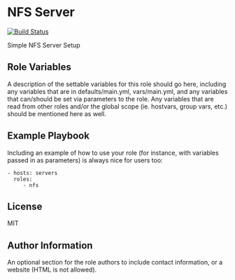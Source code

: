 NFS Server
=========
[![Build Status](https://travis-ci.org/FinalDes/ansible-nfs-server.svg?branch=master)](https://travis-ci.org/FinalDes/ansible-nfs-server)

Simple NFS Server Setup


Role Variables
--------------

A description of the settable variables for this role should go here, including any variables that are in defaults/main.yml, vars/main.yml, and any variables that can/should be set via parameters to the role. Any variables that are read from other roles and/or the global scope (ie. hostvars, group vars, etc.) should be mentioned here as well.


Example Playbook
----------------

Including an example of how to use your role (for instance, with variables passed in as parameters) is always nice for users too:

    - hosts: servers
      roles:
         - nfs

License
-------

MIT

Author Information
------------------

An optional section for the role authors to include contact information, or a website (HTML is not allowed).
